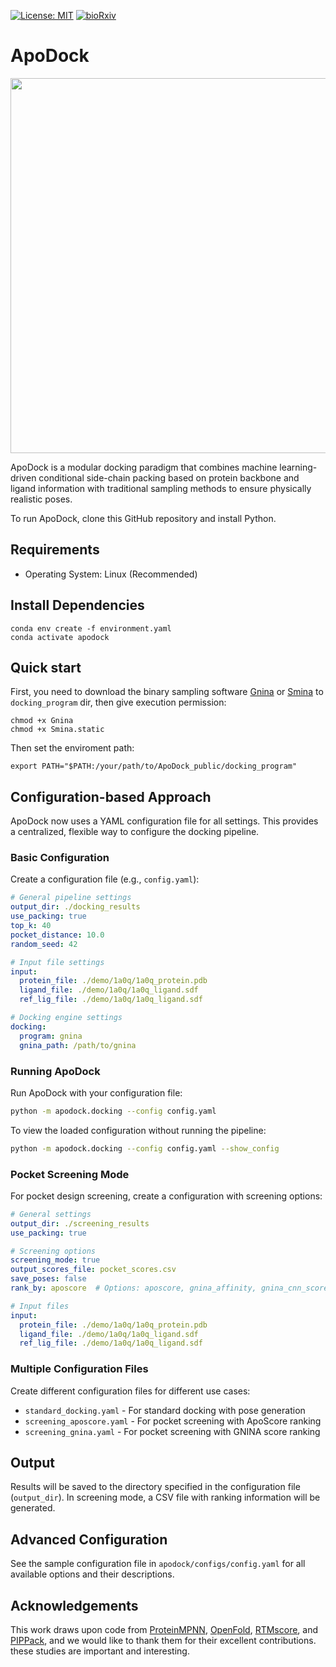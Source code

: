 [![License: MIT](https://img.shields.io/badge/License-MIT-yellow)](https://github.com/ld139/ApoDock_public)
[![bioRxiv](https://img.shields.io/badge/bioRxiv2024.11.22.624942-green)](https://doi.org/10.1101/2024.11.22.624942)


# ApoDock
<div align=center>
<img src='./toc.svg' width='600',height="300px">
</div> 


ApoDock is a modular docking paradigm that combines machine learning-driven conditional side-chain packing based on protein backbone and ligand information with traditional sampling methods to ensure physically realistic poses.

To run ApoDock, clone this GitHub repository and install Python.

## Requirements

-  Operating System: Linux (Recommended)

## Install Dependencies
```
conda env create -f environment.yaml
conda activate apodock

```

## Quick start

First, you need to download the binary sampling software [Gnina](https://github.com/gnina/gnina/releases/download/v1.1/gnina) or [Smina](https://sourceforge.net/projects/smina/) to `docking_program` dir, then give execution permission:
```
chmod +x Gnina
chmod +x Smina.static
```
Then set the enviroment path:
```
export PATH="$PATH:/your/path/to/ApoDock_public/docking_program"
```

## Configuration-based Approach

ApoDock now uses a YAML configuration file for all settings. This provides a centralized, flexible way to configure the docking pipeline.

### Basic Configuration

Create a configuration file (e.g., `config.yaml`):

```yaml
# General pipeline settings
output_dir: ./docking_results
use_packing: true
top_k: 40
pocket_distance: 10.0
random_seed: 42

# Input file settings
input:
  protein_file: ./demo/1a0q/1a0q_protein.pdb
  ligand_file: ./demo/1a0q/1a0q_ligand.sdf
  ref_lig_file: ./demo/1a0q/1a0q_ligand.sdf

# Docking engine settings
docking:
  program: gnina
  gnina_path: /path/to/gnina
```

### Running ApoDock

Run ApoDock with your configuration file:

```bash
python -m apodock.docking --config config.yaml
```

To view the loaded configuration without running the pipeline:

```bash
python -m apodock.docking --config config.yaml --show_config
```

### Pocket Screening Mode

For pocket design screening, create a configuration with screening options:

```yaml
# General settings
output_dir: ./screening_results
use_packing: true

# Screening options
screening_mode: true
output_scores_file: pocket_scores.csv
save_poses: false
rank_by: aposcore  # Options: aposcore, gnina_affinity, gnina_cnn_score, gnina_cnn_affinity

# Input files
input:
  protein_file: ./demo/1a0q/1a0q_protein.pdb
  ligand_file: ./demo/1a0q/1a0q_ligand.sdf
  ref_lig_file: ./demo/1a0q/1a0q_ligand.sdf
```

### Multiple Configuration Files

Create different configuration files for different use cases:

- `standard_docking.yaml` - For standard docking with pose generation
- `screening_aposcore.yaml` - For pocket screening with ApoScore ranking
- `screening_gnina.yaml` - For pocket screening with GNINA score ranking

## Output

Results will be saved to the directory specified in the configuration file (`output_dir`). In screening mode, a CSV file with ranking information will be generated.

## Advanced Configuration

See the sample configuration file in `apodock/configs/config.yaml` for all available options and their descriptions.

## Acknowledgements
This work draws upon code from [ProteinMPNN](https://github.com/dauparas/ProteinMPNN), [OpenFold](https://github.com/aqlaboratory/openfold), [RTMscore](https://github.com/sc8668/RTMScore), and [PIPPack](https://github.com/Kuhlman-Lab/PIPPack), and we would like to thank them for their excellent contributions. these studies are important and interesting.

